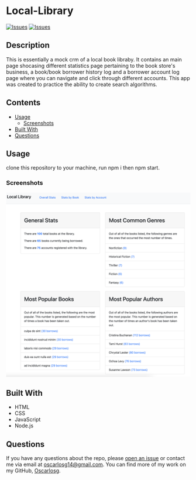 # Local-Library
[![Issues](https://img.shields.io/github/issues/Oscarlosg/Local-Libraby)](https://github.com/Oscarlosg/Local-Libraby/issues) [![Issues](https://img.shields.io/github/contributors/Oscarlosg/Local-Libraby)](https://github.com/Oscarlosg/Local-Libraby/graphs/contributors) 
## Description
This is essentially a mock crm of a local book libraby. It contains an main page shocasing different statistics page pertaining to the book store's business, a book/book borrower history log and a borrower account log page where you can navigate and click through different accounts. This app was created to practice the ability to create search algorithms. 
## Contents
* [Usage](#usage)
   * [Screenshots](#screenshots)
* [Built With](#built-with)
* [Questions](#questions)

## Usage
clone this repository to your machine, run npm i then npm start.  
  
### Screenshots
![main screenshot](assets/local-library.png)

## Built With

* HTML
* CSS
* JavaScript
* Node.js
  
## Questions
If you have any questions about the repo, please [open an issue](https://github.com/Oscarlosg/Local-Libraby/issues) or contact me via email at oscarlosg14@gmail.com. You can find more of my work on my GitHub, [Oscarlosg](https://github.com/Oscarlosg/).
  
